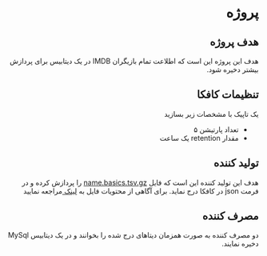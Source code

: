 <div dir='rtl'>

# پروژه  
## هدف پروژه 
هدف این پروژه این است که اطلاعت تمام بازیگران IMDB در یک دیتابیس برای پردازش بیشتر دخیره شود.

## تنظیمات کافکا
یک تاپیک با مشخصات زیر بسازید
- تعداد پارتیشن ۵
-  مقدار retention یک ساعت 

## تولید کننده

هدف این تولید کننده این است که فایل [name.basics.tsv.gz](https://datasets.imdbws.com/)  را پردازش کرده و در فرمت json در کافکا درج نماید.
 برای آگاهی از محتویات فایل به [لینک ](https://www.imdb.com/interfaces/) مراجعه نمایید

## مصرف کننده
دو مصرف کننده به صورت همزمان دیتاهای  درج شده را بخوانند و در یک دیتابیس MySql دخیره نمایند.